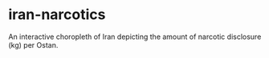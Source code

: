 # iran-narcotics
An interactive choropleth of Iran depicting the amount of narcotic disclosure (kg) per Ostan.
